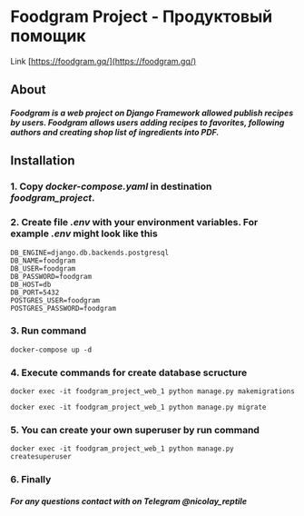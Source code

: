 # Foodgram Project - Продуктовый помощик

Link [https://foodgram.gq/](https://foodgram.gq/)

## About

##### Foodgram is a web project on Django Framework allowed publish recipes by users. Foodgram allows users adding recipes to favorites, following authors and creating shop list of ingredients into PDF.

## Installation

### 1. Copy ***docker-compose.yaml*** in destination ***foodgram_project***.
### 2. Create file ***.env*** with your environment variables. For example ***.env*** might look like this
```
DB_ENGINE=django.db.backends.postgresql
DB_NAME=foodgram
DB_USER=foodgram
DB_PASSWORD=foodgram
DB_HOST=db
DB_PORT=5432
POSTGRES_USER=foodgram
POSTGRES_PASSWORD=foodgram
```
### 3. Run command
```
docker-compose up -d
```
### 4. Execute commands for create database scructure
```
docker exec -it foodgram_project_web_1 python manage.py makemigrations
```
```
docker exec -it foodgram_project_web_1 python manage.py migrate
```

### 5. You can create your own superuser by run command
```
docker exec -it foodgram_project_web_1 python manage.py createsuperuser
```
### 6. Finally
##### For any questions contact with on Telegram @nicolay_reptile
